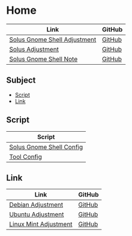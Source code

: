 

# Home

| Link | GitHub |
| ---- | ------ |
| [Solus Gnome Shell Adjustment](https://samwhelp.github.io/solus-gnome-shell-adjustment/) | [GitHub](https://github.com/samwhelp/solus-gnome-shell-adjustment) |
| [Solus Adjustment](https://samwhelp.github.io/solus-adjustment/) | [GitHub](https://github.com/samwhelp/solus-adjustment) |
| [Solus Gnome Shell Note](https://samwhelp.github.io/note-about-solus-gnome-shell/) | [GitHub](https://github.com/samwhelp/note-about-solus-gnome-shell) |




## Subject

* [Script](#script)
* [Link](#link)




## Script

| Script |
| ------ |
| [Solus Gnome Shell Config](https://github.com/samwhelp/solus-gnome-shell-adjustment/tree/main/prototype/main/gnome-shell-config) |
| [Tool Config](https://github.com/samwhelp/solus-adjustment/tree/main/prototype/main/tool-config/part) |




## Link

| Link | GitHub |
| ---- | ------ |
| [Debian Adjustment](https://samwhelp.github.io/debian-adjustment/) | [GitHub](https://github.com/samwhelp/debian-adjustment) |
| [Ubuntu Adjustment](https://samwhelp.github.io/ubuntu-adjustment/) | [GitHub](https://github.com/samwhelp/ubuntu-adjustment) |
| [Linux Mint Adjustment](https://samwhelp.github.io/linuxmint-adjustment/) | [GitHub](https://github.com/samwhelp/linuxmint-adjustment) |
